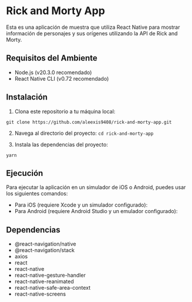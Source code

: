 # Rick and Morty App

Esta es una aplicación de muestra que utiliza React Native para mostrar información de personajes y sus orígenes utilizando la API de Rick and Morty.

## Requisitos del Ambiente

- Node.js (v20.3.0 recomendado)
- React Native CLI (v0.72 recomendado)

## Instalación

1. Clona este repositorio a tu máquina local:

``
git clone https://github.com/aleexis9408/rick-and-morty-app.git
``

2. Navega al directorio del proyecto:
``
cd rick-and-morty-app
``

3. Instala las dependencias del proyecto:

``
yarn
``

## Ejecución

Para ejecutar la aplicación en un simulador de iOS o Android, puedes usar los siguientes comandos:

- Para iOS (requiere Xcode y un simulador configurado):
- Para Android (requiere Android Studio y un emulador configurado):

## Dependencias

- @react-navigation/native
- @react-navigation/stack 
- axios 
- react 
- react-native 
- react-native-gesture-handler 
- react-native-reanimated 
- react-native-safe-area-context
- react-native-screens 
